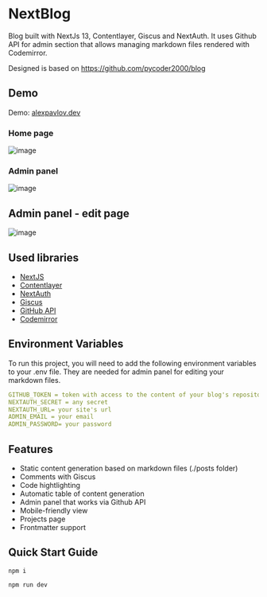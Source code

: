 
# NextBlog

Blog built with NextJs 13, Contentlayer, Giscus and NextAuth. It uses Github API for admin section that allows managing markdown files rendered with Codemirror.

Designed is based on https://github.com/pycoder2000/blog

## Demo

Demo: [alexpavlov.dev](https://alexpavlov.dev)

### Home page

![image](https://github.com/pavlovtech/NextBlog/assets/6662454/6207daa6-4c75-4180-8365-71b75360afe4)

### Admin panel

![image](https://github.com/pavlovtech/NextBlog/assets/6662454/64acb476-bd83-4b8f-ace9-22ffcad32fa4)

## Admin panel - edit page

![image](https://github.com/pavlovtech/NextBlog/assets/6662454/499957db-5564-46c4-b5b8-7a03ce5d3b98)


## Used libraries

- [NextJS](https://nextjs.org/docs)
- [Contentlayer](https://www.contentlayer.dev/)
- [NextAuth](https://next-auth.js.org/getting-started/introduction)
- [Giscus](https://github.com/giscus/giscus)
- [GitHub API](https://docs.github.com/en/rest?apiVersion=2022-11-28)
- [Codemirror](https://codemirror.net/)

## Environment Variables

To run this project, you will need to add the following environment variables to your .env file. They are needed for admin panel for editing your markdown files.

```yaml
GITHUB_TOKEN = token with access to the content of your blog's repository
NEXTAUTH_SECRET = any secret 
NEXTAUTH_URL= your site's url
ADMIN_EMAIL = your email
ADMIN_PASSWORD= your password
```
## Features

- Static content generation based on markdown files (./posts folder)
- Comments with Giscus
- Code hightlighting
- Automatic table of content generation
- Admin panel that works via Github API
- Mobile-friendly view
- Projects page
- Frontmatter support


## Quick Start Guide

`npm i`

`npm run dev`
